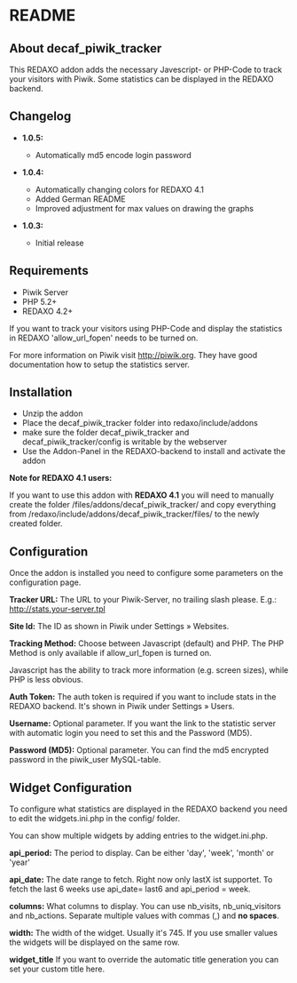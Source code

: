 README
======


About decaf\_piwik\_tracker
-------------------------

This REDAXO addon adds the necessary Javescript- or PHP-Code to track your visitors with Piwik. Some statistics can be displayed in the REDAXO backend.


Changelog
---------
* **1.0.5:** 
  * Automatically md5 encode login password

* **1.0.4:** 
  * Automatically changing colors for REDAXO 4.1
  * Added German README
  * Improved adjustment for max values on drawing the graphs
* **1.0.3:** 
  * Initial release

Requirements
------------

* Piwik Server
* PHP 5.2+
* REDAXO 4.2+

If you want to track your visitors using PHP-Code and display the statistics in REDAXO 'allow\_url\_fopen' needs to be turned on.

For more information on Piwik visit http://piwik.org. They have good documentation how to setup the statistics server.


Installation
------------

* Unzip the addon
* Place the decaf\_piwik\_tracker folder into redaxo/include/addons
* make sure the folder decaf\_piwik\_tracker and decaf\_piwik\_tracker/config is writable by the webserver
* Use the Addon-Panel in the REDAXO-backend to install and activate the addon


**Note for REDAXO 4.1 users:**

If you want to use this addon with **REDAXO 4.1** you will need to manually create the folder /files/addons/decaf\_piwik\_tracker/ and copy everything from /redaxo/include/addons/decaf\_piwik\_tracker/files/ to the newly created folder.


Configuration
-------------

Once the addon is installed you need to configure some parameters on the configuration page.

**Tracker URL:**
The URL to your Piwik-Server, no trailing slash please. E.g.: http://stats.your-server.tpl

**Site Id:**
The ID as shown in Piwik under Settings » Websites.

**Tracking Method:**
Choose between Javascript (default) and PHP. The PHP Method is only available if allow\_url\_fopen is turned on. 

Javascript has the ability to track more information (e.g. screen sizes), while PHP is less obvious.

**Auth Token:**
The auth token is required if you want to include stats in the REDAXO backend. It's shown in Piwik under Settings » Users.

**Username:**
Optional parameter. If you want the link to the statistic server with automatic login you need to set this and the Password (MD5).

**Password (MD5):**
Optional parameter. You can find the md5 encrypted password in the piwik\_user MySQL-table.


Widget Configuration
--------------------

To configure what statistics are displayed in the REDAXO backend you need to edit the widgets.ini.php in the config/ folder.

You can show multiple widgets by adding entries to the widget.ini.php.

**api_period:** The period to display. Can be either 'day', 'week', 'month' or 'year'

**api_date:** The date range to fetch. Right now only lastX ist supportet. To fetch the last 6 weeks use api\_date= last6 and api\_period = week.

**columns:** What columns to display. You can use nb\_visits, nb\_uniq\_visitors and nb\_actions. Separate multiple values with commas (,) and **no spaces**. 

**width:** The width of the widget. Usually it's 745. If you use smaller values the widgets will be displayed on the same row.

**widget\_title** If you want to override the automatic title generation you can set your custom title here.


